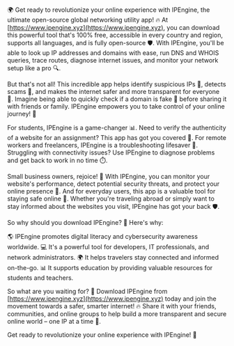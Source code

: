 🌍 Get ready to revolutionize your online experience with IPEngine, the ultimate open-source global networking utility app! 🔥 At [https://www.ipengine.xyz](https://www.ipengine.xyz), you can download this powerful tool that's 100% free, accessible in every country and region, supports all languages, and is fully open-source 🛡️. With IPEngine, you'll be able to look up IP addresses and domains with ease, run DNS and WHOIS queries, trace routes, diagnose internet issues, and monitor your network setup like a pro 🔍.

But that's not all! This incredible app helps identify suspicious IPs 👀, detects scams 💸, and makes the internet safer and more transparent for everyone 🌈. Imagine being able to quickly check if a domain is fake 🤔 before sharing it with friends or family. IPEngine empowers you to take control of your online journey! 🚀

For students, IPEngine is a game-changer 📊. Need to verify the authenticity of a website for an assignment? This app has got you covered 💯. For remote workers and freelancers, IPEngine is a troubleshooting lifesaver 🔧. Struggling with connectivity issues? Use IPEngine to diagnose problems and get back to work in no time ⏱️.

Small business owners, rejoice! 🎉 With IPEngine, you can monitor your website's performance, detect potential security threats, and protect your online presence 💪. And for everyday users, this app is a valuable tool for staying safe online 👀. Whether you're traveling abroad or simply want to stay informed about the websites you visit, IPEngine has got your back 🛡️.

So why should you download IPEngine? 🤔 Here's why:

🌎 IPEngine promotes digital literacy and cybersecurity awareness worldwide.
💻 It's a powerful tool for developers, IT professionals, and network administrators.
🌍 It helps travelers stay connected and informed on-the-go.
📊 It supports education by providing valuable resources for students and teachers.

So what are you waiting for? 🚀 Download IPEngine from [https://www.ipengine.xyz](https://www.ipengine.xyz) today and join the movement towards a safer, smarter internet! 🔥 Share it with your friends, communities, and online groups to help build a more transparent and secure online world – one IP at a time 💪.

Get ready to revolutionize your online experience with IPEngine! 🚀